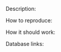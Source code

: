 [//]: # (REMBEMBER! Add links to things related to the bug using for example:)
[//]: # (http://wowhead.com/)
[//]: # (wotlk-twinhead.twinstar.cz)



Description:

How to reproduce:

How it should work:

Database links:
